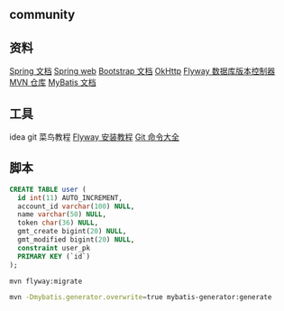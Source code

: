 ## community

## 资料

[Spring 文档](https://spring.io/guides)
[Spring web](https://spring.io/guides/gs/serving-web-content/)
[Bootstrap 文档](https://v3.bootcss.com/)
[OkHttp](https://square.github.io/okhttp/)
[Flyway 数据库版本控制器](https://flywaydb.org/getstarted/firststeps/maven)
[MVN 仓库](https://mvnrepository.com/)
[MyBatis 文档](https://mybatis.org/mybatis-3/configuration.html)
## 工具
idea git 菜鸟教程
[Flyway 安装教程](https://blog.csdn.net/qq_38571521/article/details/89401584?utm_medium=distribute.pc_aggpage_search_result.none-task-blog-2~all~first_rank_v2~rank_v25-2-89401584.nonecase)
[Git 命令大全](https://www.jianshu.com/p/46ffff059092)


## 脚本
```sql
CREATE TABLE user (
  id int(11) AUTO_INCREMENT,
  account_id varchar(100) NULL,
  name varchar(50) NULL,
  token char(36) NULL,
  gmt_create bigint(20) NULL,
  gmt_modified bigint(20) NULL,
  constraint user_pk
  PRIMARY KEY (`id`)
);
```
```bash
mvn flyway:migrate

mvn -Dmybatis.generator.overwrite=true mybatis-generator:generate
```